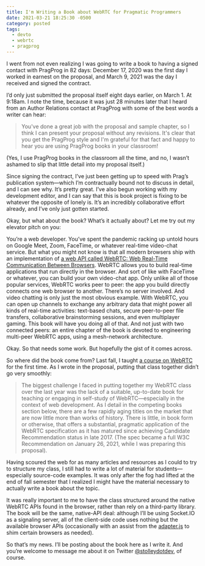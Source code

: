```yaml
---
title: I'm Writing a Book about WebRTC for Pragmatic Programmers
date: 2021-03-21 18:25:30 -0500
category: posted
tags:
  - devto
  - webrtc
  - pragprog
---
```


I went from not even realizing I was going to write a book to having a signed contact with PragProg in 82 days: December 17, 2020 was the first day I worked in earnest on the proposal, and March 9, 2021 was the day I received and signed the contract. 

I’d only just submitted the proposal itself eight days earlier, on March 1. At 9:18am. I note the time, because it was just 28 minutes later that I heard from an Author Relations contact at PragProg with some of the best words a writer can hear:

> You've done a great job with the proposal and sample chapter, so I think I can present your proposal without any revisions. It's clear that you get the PragProg style and I'm grateful for that fact and happy to hear you are using PragProg books in your classroom!

(Yes, I use PragProg books in the classroom all the time, and no, I wasn’t ashamed to slip that little detail into my proposal itself.)

Since signing the contract, I’ve just been getting up to speed with Prag’s publication system—which I’m contractually bound not to discuss in detail, and I can see why. It’s pretty great. I’ve also begun working with my development editor, and I can say that this is book project is fixing to be whatever the opposite of lonely is. It’s an incredibly collaborative effort already, and I’ve only just gotten started.

Okay, but what about the book? What’s it actually about? Let me try out my elevator pitch on you:

You’re a web developer. You’ve spent the pandemic racking up untold hours on Google Meet, Zoom, FaceTime, or whatever real-time video-chat service. But what you might not know is that all modern browsers ship with an implementation of [a web API called WebRTC: Web Real-Time Communication Between Browsers](https://www.w3.org/TR/webrtc/). WebRTC allows you to build real-time applications that run directly in the browser. And sort of like with FaceTime or whatever, you can build your own video-chat app. Only unlike all of those popular services, WebRTC works peer to peer: the app you build directly connects one web browser to another. There’s no server involved. And video chatting is only just the most obvious example. With WebRTC, you can open up channels to exchange any arbitrary data that might power all kinds of real-time activities: text-based chats, secure peer-to-peer file transfers, collaborative brainstorming sessions, and even multiplayer gaming. This book will have you doing all of that. And not just with two connected peers: an entire chapter of the book is devoted to engineering multi-peer WebRTC apps, using a mesh-network architecture.

Okay. So that needs some work. But hopefully the gist of it comes across.

So where did the book come from? Last fall, I taught [a course on WebRTC](https://courses.stolley.co/rtc/) for the first time. As I wrote in the proposal, putting that class together didn’t go very smoothly:

> The biggest challenge I faced in putting together my WebRTC class over the last year was the lack of a suitable, up-to-date book for teaching or engaging in self-study of WebRTC—especially in the context of web development. As I detail in the competing books section below, there are a few rapidly aging titles on the market that are now little more than works of history. There is little, in book form or otherwise, that offers a substantial, pragmatic application of the WebRTC specification as it has matured since achieving Candidate Recommendation status in late 2017. (The spec became a full W3C Recommendation on January 26, 2021, while I was preparing this proposal).

Having scoured the web for as many articles and resources as I could to try to structure my class, I still had to write a lot of material for students—especially source-code examples. It was only after the fog had lifted at the end of fall semester that I realized I might have the material necessary to actually write a book about the topic.

It was really important to me to have the class structured around the native WebRTC APIs found in the browser, rather than rely on a third-party library. The book will be the same, native-API deal: although I’ll be using Socket.IO as a signaling server, all of the client-side code uses nothing but the available browser APIs (occasionally with an assist from the [adapter.js](https://github.com/webrtcHacks/adapter) to shim certain browsers as needed).

So that’s my news. I’ll be posting about the book here as I write it. And you’re welcome to message me about it on Twitter [@stolleydotdev](https://twitter.com/stolleydotdev), of course.
